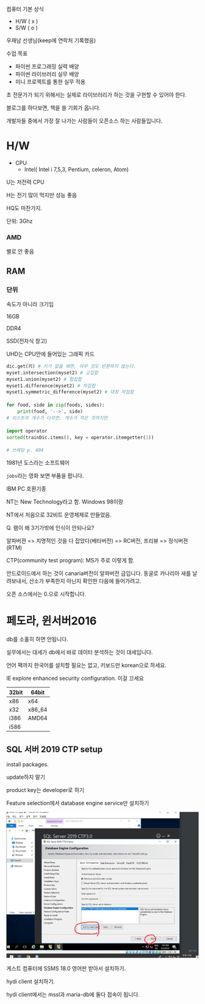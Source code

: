 컴퓨터 기본 상식

- H/W ( x )
- S/W ( o )

우재남 선생님(keep에 연락처 기록했음)

수업 목표
- 파이썬 프로그래밍 실력 배양
- 파이썬 라이브러리 실무 배양
- 미니 프로젝트를 통한 실무 적용

초 전문가가 되기 위해서는 실제로 라이브러리가 하는 것을 구현할 수 있어야 한다.



블로그를 하다보면, 책을 쓸 기회가 옵니다.

개발자들 중에서 가장 잘 나가는 사람들이 오픈소스 하는 사람들입니다.

# H/W

- CPU
    - Intel( Intel i 7,5,3,  Pentium, celeron, Atom)

U는 저전력 CPU

H는 전기 많이 먹지만 성능 좋음

HQ도 마찬가지.

단위: 3Ghz

### AMD

별로 안 좋음

## RAM

### 단위

속도가 아니라 크기임

16GB

DDR4

SSD(전자식 창고)

UHD는 CPU안에 들어있는 그래픽 카드 

```python
dic.get(키) # 키가 없을 때면, 아무 것도 반환하지 않는다.
myset.intersection(myset2) # 교집합
myset1.union(myset2) # 합집합
myset1.difference(myset2) # 차집합
myset1.symmetric_difference(myset2) # 대칭 차집합

for food, side in zip(foods, sides):
    print(food, '-->', side)
# 리스트의 개수가 다르면, 개수가 작은 것까지만 

import operator
sorted(trainDic.items(), key = operator.itemgetter(1))

# 쓰레딩 p. 404
```



1981년 도스라는 소프트웨어

`jobs`라는 영화 보면 부품을 팝니다.

IBM PC 호환기종

NT는 New Technology라고 함. Windows 98이랑 

NT에서 처음으로 32비트 운영체제로 만들었음.

Q. 램이 왜 3기가밖에 인식이 안되나요? 

알파버젼 => 치명적인 것을 다 잡았다(베타버전) => RC버전, 프리뷰 => 정식버젼(RTM)

CTP(community test program): MS가 주로 이렇게 함.

안드로이드에서 하는 것이 canaria버전이 알파버전 급입니다. 동굴로 카나리아 새를 날려보내서, 산소가 부족한지 아닌지 확인한 다음에 들어가려고.

오픈 소스에서는 0.으로 시작합니다.

# 페도라, 윈서버2016

db를 소홀히 하면 안됩니다.

실무에서는 대세가 db에서 바로 데이터 분석하는 것이 대세입니다.



언어 팩까지 한국어를 설치할 필요는 없고, 키보드만 korean으로 하세요.

IE explore enhanced security configuration. 이걸 끄세요



| 32bit | 64bit  |
| ----- | ------ |
| x86   | x64    |
| x32   | x86_64 |
| i386  | AMD64  |
| i586  |        |



## SQL 서버 2019 CTP setup

install packages.

update하지 말기

product key는 developer로 하기

Feature selection에서 database engine service만 설치하기

![](img/1.png)

게스트 컴퓨터에 SSMS 18.0 영어판 받아서 설치하기.

hydi client 설치하기.

hydi client에서는 mssl과 maria-db에 둘다 접속이 됩니다.

